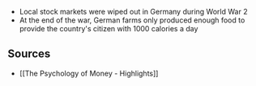 - Local stock markets were wiped out in Germany during World War 2
- At the end of the war, German farms only produced enough food to provide the country's citizen with 1000 calories a day

## Sources
- [[The Psychology of Money - Highlights]]